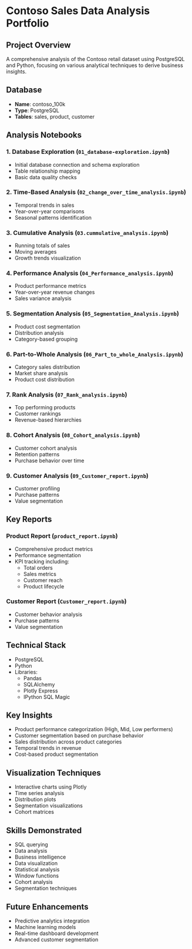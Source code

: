 # Contoso Sales Data Analysis Portfolio

## Project Overview
A comprehensive analysis of the Contoso retail dataset using PostgreSQL and Python, focusing on various analytical techniques to derive business insights.

## Database
- **Name**: contoso_100k
- **Type**: PostgreSQL
- **Tables**: sales, product, customer

## Analysis Notebooks

### 1. Database Exploration (`01_database-exploration.ipynb`)
- Initial database connection and schema exploration
- Table relationship mapping
- Basic data quality checks

### 2. Time-Based Analysis (`02_change_over_time_analysis.ipynb`)
- Temporal trends in sales
- Year-over-year comparisons
- Seasonal patterns identification

### 3. Cumulative Analysis (`03.cummulative_analysis.ipynb`)
- Running totals of sales
- Moving averages
- Growth trends visualization

### 4. Performance Analysis (`04_Performance_analysis.ipynb`)
- Product performance metrics
- Year-over-year revenue changes
- Sales variance analysis

### 5. Segmentation Analysis (`05_Segmentation_Analysis.ipynb`)
- Product cost segmentation
- Distribution analysis
- Category-based grouping

### 6. Part-to-Whole Analysis (`06_Part_to_whole_Analysis.ipynb`)
- Category sales distribution
- Market share analysis
- Product cost distribution

### 7. Rank Analysis (`07_Rank_analysis.ipynb`)
- Top performing products
- Customer rankings
- Revenue-based hierarchies

### 8. Cohort Analysis (`08_Cohort_analysis.ipynb`)
- Customer cohort analysis
- Retention patterns
- Purchase behavior over time

### 9. Customer Analysis (`09_Customer_report.ipynb`)
- Customer profiling
- Purchase patterns
- Value segmentation

## Key Reports

### Product Report (`product_report.ipynb`)
- Comprehensive product metrics
- Performance segmentation
- KPI tracking including:
  - Total orders
  - Sales metrics
  - Customer reach
  - Product lifecycle

### Customer Report (`Customer_report.ipynb`)
- Customer behavior analysis
- Purchase patterns
- Value segmentation

## Technical Stack
- PostgreSQL
- Python
- Libraries:
  - Pandas
  - SQLAlchemy
  - Plotly Express
  - IPython SQL Magic

## Key Insights
- Product performance categorization (High, Mid, Low performers)
- Customer segmentation based on purchase behavior
- Sales distribution across product categories
- Temporal trends in revenue
- Cost-based product segmentation

## Visualization Techniques
- Interactive charts using Plotly
- Time series analysis
- Distribution plots
- Segmentation visualizations
- Cohort matrices

## Skills Demonstrated
- SQL querying
- Data analysis
- Business intelligence
- Data visualization
- Statistical analysis
- Window functions
- Cohort analysis
- Segmentation techniques

## Future Enhancements
- Predictive analytics integration
- Machine learning models
- Real-time dashboard development
- Advanced customer segmentation